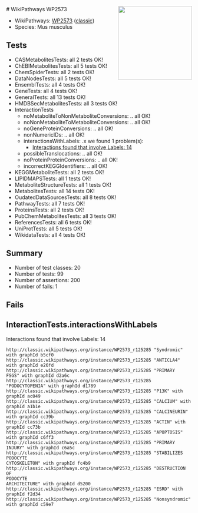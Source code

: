 <img style="float: right; width: 200px" src="https://upload.wikimedia.org/wikipedia/commons/thumb/8/83/Wplogo_with_text_500.png/640px-Wplogo_with_text_500.png" />
# WikiPathways WP2573

* WikiPathways: [WP2573](https://wikipathways.org/pathways/WP2573) ([classic](https://classic.wikipathways.org/instance/WP2573))
* Species: Mus musculus
## Tests
* CASMetabolitesTests: all 2 tests OK!
* ChEBIMetabolitesTests: all 5 tests OK!
* ChemSpiderTests: all 2 tests OK!
* DataNodesTests: all 5 tests OK!
* EnsemblTests: all 4 tests OK!
* GeneTests: all 4 tests OK!
* GeneralTests: all 13 tests OK!
* HMDBSecMetabolitesTests: all 3 tests OK!
* InteractionTests
    * noMetaboliteToNonMetaboliteConversions: .. all OK!
    * noNonMetaboliteToMetaboliteConversions: .. all OK!
    * noGeneProteinConversions: .. all OK!
    * nonNumericIDs: .. all OK!
    * interactionsWithLabels: .x we found 1 problem(s):
        * [Interactions found that involve Labels: 14](#fe97a8bc)
    * possibleTranslocations: .. all OK!
    * noProteinProteinConversions: .. all OK!
    * incorrectKEGGIdentifiers: .. all OK!
* KEGGMetaboliteTests: all 2 tests OK!
* LIPIDMAPSTests: all 1 tests OK!
* MetaboliteStructureTests: all 1 tests OK!
* MetabolitesTests: all 14 tests OK!
* OudatedDataSourcesTests: all 8 tests OK!
* PathwayTests: all 7 tests OK!
* ProteinsTests: all 2 tests OK!
* PubChemMetabolitesTests: all 3 tests OK!
* ReferencesTests: all 6 tests OK!
* UniProtTests: all 5 tests OK!
* WikidataTests: all 4 tests OK!


## Summary

* Number of test classes: 20
* Number of tests: 99
* Number of assertions: 200
* Number of fails: 1

## Fails

<a name="fe97a8bc" />

## InteractionTests.interactionsWithLabels

Interactions found that involve Labels: 14
```
http://classic.wikipathways.org/instance/WP2573_r125285 "Syndromic" with graphId b5cf0
http://classic.wikipathways.org/instance/WP2573_r125285 "ANTICLA4" with graphId e26fd
http://classic.wikipathways.org/instance/WP2573_r125285 "PRIMARY 
FSGS" with graphId d2a6c
http://classic.wikipathways.org/instance/WP2573_r125285 "PODOCYTOPENIA" with graphId d1789
http://classic.wikipathways.org/instance/WP2573_r125285 "P13K" with graphId ac049
http://classic.wikipathways.org/instance/WP2573_r125285 "CALCIUM" with graphId a1b1e
http://classic.wikipathways.org/instance/WP2573_r125285 "CALCINEURIN" with graphId cc39b
http://classic.wikipathways.org/instance/WP2573_r125285 "ACTIN" with graphId cc73b
http://classic.wikipathways.org/instance/WP2573_r125285 "APOPTOSIS" with graphId c6ff3
http://classic.wikipathways.org/instance/WP2573_r125285 "PRIMARY 
INJURY" with graphId c6a5c
http://classic.wikipathways.org/instance/WP2573_r125285 "STABILIZES 
PODOCYTE
CYTOSKELETON" with graphId fc4b9
http://classic.wikipathways.org/instance/WP2573_r125285 "DESTRUCTION OF
PODOCYTE
ARCHITECTURE" with graphId d5200
http://classic.wikipathways.org/instance/WP2573_r125285 "ESRD" with graphId f2d34
http://classic.wikipathways.org/instance/WP2573_r125285 "Nonsyndromic" with graphId c59e7
```

